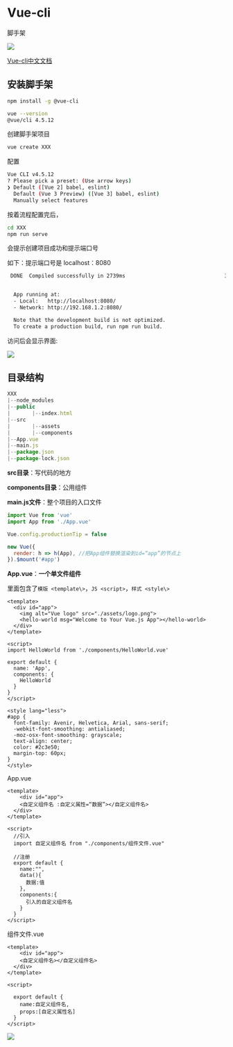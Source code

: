 # Vue-cli

脚手架

![](https://reffect.co.jp/wp-content/uploads/2019/06/vue_tue_cli.png)

[Vue-cli中文文档](https://cli.vuejs.org/zh/)

## 安装脚手架

```bash
npm install -g @vue-cli
```

```bash
vue --version
@vue/cli 4.5.12
```



创建脚手架项目

```bash
vue create XXX
```



配置

```bash
Vue CLI v4.5.12
? Please pick a preset: (Use arrow keys)
❯ Default ([Vue 2] babel, eslint) 
  Default (Vue 3 Preview) ([Vue 3] babel, eslint) 
  Manually select features 
```



按着流程配置完后，

```bash
cd XXX
npm run serve
```

会提示创建项目成功和提示端口号

如下：提示端口号是 localhost：8080

```bash
 DONE  Compiled successfully in 2739ms                                3:56:10 AM


  App running at:
  - Local:   http://localhost:8080/ 
  - Network: http://192.168.1.2:8080/

  Note that the development build is not optimized.
  To create a production build, run npm run build.

```

访问后会显示界面:

![](https://junpeko.com/wp-content/uploads/2018/06/vue_eye.png)



## 目录结构

```js
XXX
|--node_modules
|--public
|		|--index.html
|--src
|		|--assets
|		|--components
|--App.vue
|--main.js
|--package.json
|--package-lock.json
```



**src目录**：写代码的地方

**components目录**：公用组件

**main.js文件**：整个项目的入口文件

```js
import Vue from 'vue'
import App from './App.vue'

Vue.config.productionTip = false

new Vue({
  render: h => h(App), //把App组件替换渲染到id=“app”的节点上
}).$mount('#app')
```



**App.vue**：**一个单文件组件**

里面包含了`模版 <template\>`，`JS <script>`，`样式 <style\>`

```vue
<template>
  <div id="app">
    <img alt="Vue logo" src="./assets/logo.png">
    <hello-world msg="Welcome to Your Vue.js App"></hello-world>
  </div>
</template>

<script>
import HelloWorld from './components/HelloWorld.vue'

export default {
  name: 'App',
  components: {
    HelloWorld
  }
}
</script>

<style lang="less">
#app {
  font-family: Avenir, Helvetica, Arial, sans-serif;
  -webkit-font-smoothing: antialiased;
  -moz-osx-font-smoothing: grayscale;
  text-align: center;
  color: #2c3e50;
  margin-top: 60px;
}
</style>

```

App.vue

```vue
<template>
	<div id="app">
    <自定义组件名 :自定义属性=“数据”></自定义组件名>
  </div>
</template>

<script>
  //引入
  import 自定义组件名 from "./components/组件文件.vue"
  
  //注册
  export default {
    name:"",
    data(){
      数据:值
    },
    components:{
      引入的自定义组件名
    }
  }
</script>
```

组件文件.vue

```vue
<template>
	<div id="app">
    <自定义组件名></自定义组件名>
  </div>
</template>

<script>
  
  export default {
    name:自定义组件名,
    props:[自定义属性名]
  }
</script>
```





















































































![](https://reffect.co.jp/wp-content/uploads/2020/04/vue_webpack-1024x585.png)